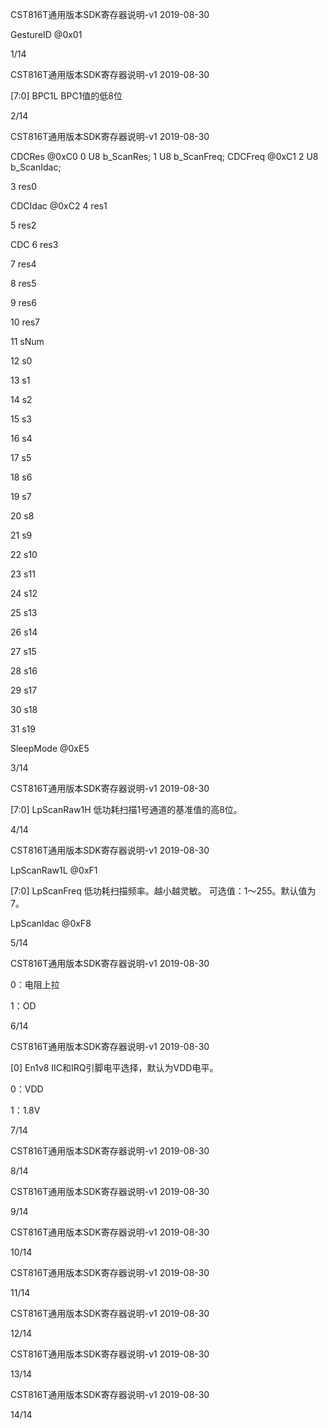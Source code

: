 CST816T通用版本SDK寄存器说明-v1                                       2019-08-30


GestureID @0x01




1/14

CST816T通用版本SDK寄存器说明-v1                                       2019-08-30








[7:0] BPC1L BPC1值的低8位

2/14

CST816T通用版本SDK寄存器说明-v1                                       2019-08-30

CDCRes @0xC0 0   U8 b_ScanRes;
1   U8 b_ScanFreq;
CDCFreq @0xC1 2   U8 b_ScanIdac;

3 res0

CDCIdac @0xC2 4 res1

5 res2

CDC 6 res3

7 res4

8 res5

9 res6

10 res7

11 sNum

12 s0

13 s1

14 s2

15 s3

16 s4

17 s5

18 s6

19 s7

20 s8

21 s9

22 s10

23 s11

24 s12

25 s13

26 s14

27 s15

28 s16

29 s17

30 s18

31 s19


SleepMode @0xE5



3/14

CST816T通用版本SDK寄存器说明-v1                                       2019-08-30




[7:0] LpScanRaw1H 低功耗扫描1号通道的基准值的高8位。

4/14

CST816T通用版本SDK寄存器说明-v1                                       2019-08-30


LpScanRaw1L @0xF1







[7:0] LpScanFreq 低功耗扫描频率。越小越灵敏。
可选值：1～255。默认值为7。

LpScanIdac @0xF8

5/14

CST816T通用版本SDK寄存器说明-v1                                       2019-08-30





0：电阻上拉

1：OD

6/14

CST816T通用版本SDK寄存器说明-v1                                       2019-08-30

[0] En1v8 IIC和IRQ引脚电平选择，默认为VDD电平。

0：VDD

1：1.8V




7/14

CST816T通用版本SDK寄存器说明-v1                                       2019-08-30

8/14

CST816T通用版本SDK寄存器说明-v1                                       2019-08-30

9/14

CST816T通用版本SDK寄存器说明-v1                                       2019-08-30

10/14

CST816T通用版本SDK寄存器说明-v1                                       2019-08-30

11/14

CST816T通用版本SDK寄存器说明-v1                                       2019-08-30

12/14

CST816T通用版本SDK寄存器说明-v1                                       2019-08-30

13/14

CST816T通用版本SDK寄存器说明-v1                                       2019-08-30

14/14

